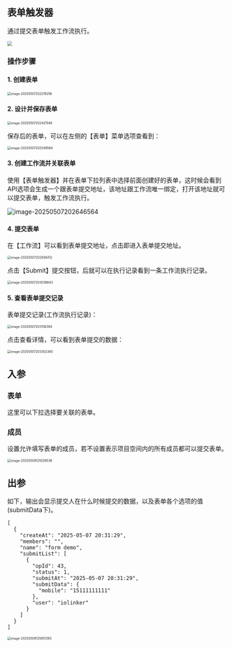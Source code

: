 ## 表单触发器

通过提交表单触发工作流执行。

<img src="./img/trigger_form_menu.png" style="zoom: 67%;" />

### 操作步骤

#### 1. 创建表单

<img src="./img/create_form.png" alt="image-20250507202219256" style="zoom:50%;" />

#### 2. 设计并保存表单

<img src="./img/save_form.png" alt="image-20250507202421548" style="zoom:50%;" />

保存后的表单，可以在左侧的【表单】菜单选项查看到：

<img src="./img/form_list.png" alt="image-20250507202549564" style="zoom:50%;" />

#### 3. 创建工作流并关联表单

使用【表单触发器】并在表单下拉列表中选择前面创建好的表单，这时候会看到API选项会生成一个跟表单提交地址，该地址跟工作流唯一绑定，打开该地址就可以提交表单，触发工作流执行。

![image-20250507202646564](./img/create_form_workflow.png)

#### 4. 提交表单

在【工作流】可以看到表单提交地址，点击即进入表单提交地址。

<img src="./img/form_workflow_list.png" alt="image-20250507202936412" style="zoom:50%;" />

点击【Submit】提交按钮，后就可以在执行记录看到一条工作流执行记录。

<img src="./img/form_submit_url.png" alt="image-20250507203036643" style="zoom:50%;" />

#### 5. 查看表单提交记录

表单提交记录(工作流执行记录)：

<img src="./img/form_execution_list.png" alt="image-20250507203156394" style="zoom:50%;" />

点击查看详情，可以看到表单提交的数据：

<img src="./img/form_execution_detail.png" alt="image-20250507203302380" style="zoom:50%;" />



## 入参

### 表单

这里可以下拉选择要关联的表单。

### 成员

设置允许填写表单的成员，若不设置表示项目空间内的所有成员都可以提交表单。

<img src="./img/form_trigger_input.png" alt="image-20250509125026536" style="zoom:50%;" />

## 出参

如下，输出会显示提交人在什么时候提交的数据，以及表单各个选项的值(submitData下)。

```
[
  {
    "createAt": "2025-05-07 20:31:29",
    "members": "",
    "name": "form demo",
    "submitList": [
      {
        "opId": 43,
        "status": 1,
        "submitAt": "2025-05-07 20:31:29",
        "submitData": {
          "mobile": "15111111111"
        },
        "user": "iolinker"
      }
    ]
  }
]
```

<img src="./img/form_trigger_output.png" alt="image-20250509125951393" style="zoom:50%;" />
